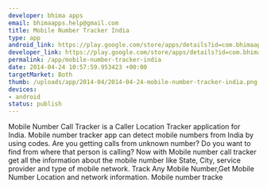 ```yaml
--- 
developer: bhima apps
email: bhimaapps.help@gmail.com
title: Mobile Number Tracker India
type: app
android_link: https://play.google.com/store/apps/details?id=com.bhimaapps.mobilenumbertraker
developer_link: https://play.google.com/store/apps/details?id=com.bhimaapps.mobilenumbertraker
permalink: /app/mobile-number-tracker-india
date: 2014-04-24 10:57:59.953423 +00:00
targetMarket: Both
thumb: /uploads/app/2014-04/2014-04-24-mobile-number-tracker-india.png
devices: 
- android
status: publish
---
```


Mobile Number Call Tracker is a Caller Location Tracker application for India. Mobile number tracker app can detect mobile numbers from India by using codes.
Are you getting calls from unknown number? Do you want to find from where that person is calling?
Now with Mobile number call tracker get all the information about the mobile number like State, City, service provider and type of mobile network. Track Any Mobile Number,Get Mobile Number Location and network information. 
Mobile number tracke
